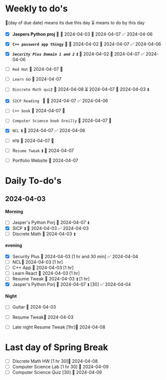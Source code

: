 # Weekly to do's
📅(day of due date) means its due this day  ⏳ means to do by this day 

- [x] **Jaspers Python proj** 🔼 🛫 2024-04-03 📅 2024-04-07 ✅ 2024-04-06
- [x] **`C++ password app thingy`** 🔼 🛫 2024-04-02 📅 2024-04-07 ✅ 2024-04-06
- [x] ***`Security Plus Domain 1 and 2`*** ⏫ 🛫 2024-04-02 📅 2024-04-07 ✅ 2024-04-06
- [ ] `Red Hat` 📅 2024-04-07 🔽 
- [ ] `Learn G`o 📅 2024-04-07 
- [ ] `Discrete Math qui`z 📅 2024-04-08 ⏳ 2024-04-07 🛫 2024-04-03 ⏫ 
- [x] `SICP Reading ` 🔽 📅 2024-04-07 ✅ 2024-04-06
- [ ] `C++ book` 📅 2024-04-07  🔽
- [ ] `Computer Science book Oreilly` 📅 2024-04-07 🔽
- [x] `NCL` ⏫ 📅 2024-04-07 ✅ 2024-04-06
- [ ] `HTB` 📅 2024-04-07 🔼 
- [ ] R`esume Tweak` ⏫ 📅 2024-04-07
- [ ] Portfolio Website 📅 2024-04-07 


# Daily To-do's
## 2024-04-03
#### Morning 
- [ ] Jasper's Python Porj 📅 2024-04-07 ⏫ 
- [x] SICP ⏫ 📅 2024-04-03 ✅ 2024-04-03
- [ ] Discrete Math 📅 2024-04-03  ⏫ 
#### evening
- [x] Security Plus 📅 2024-04-03 [1 hr and 30 min] ✅ 2024-04-04
- [ ] NCL📅 2024-04-03 [1 hr]
- [ ] C++ App 📅 2024-04-03 [1 hr]
- [ ] Learn React 📅 2024-04-03 [1 hr]
- [ ] Resume Tweak 📅 2024-04-03  ⏫ [1 hr]
- [x] Jasper's Python Porj 📅 2024-04-07 ⏫  [30] ✅ 2024-04-04
#### Night 
- [ ] Guitar 📅 2024-04-03 
- [ ] Resume Tweak📅 2024-04-03
- [ ] Late night Resume Tweak [1hr]📅 2024-04-08 




# Last day of Spring Break

- [ ] Discrete Math HW [1 hr 30]📅 2024-04-08 
- [ ] Computer Science Lab [1 hr 30] 📅 2024-04-09 
- [ ]  Computer Science Quiz [30] 📅 2024-04-09 
